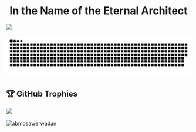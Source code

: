 <h1 align="center">In the Name of the Eternal Architect</h1>

   <img src="https://readme-typing-svg.herokuapp.com?color=E22FE4&width=380&height=28&lines=Salaam+I'm+Ab+Mosawer+Wadan..;Amir_Kabir_Polytechnic+Student;Open-Source+Enthusiast..;Learning+In+Public..;Empowering+Others;Nice+To+Meet+You+....&center=true"></a></p>
   ![snake gif](https://github.com/AbMosawerWadan/AbMosawerWadan/blob/output/github-snake-dark.svg)
## 🏆 GitHub Trophies
![](https://github-profile-trophy.vercel.app/?username=AbMosawerWadan&theme=radical&no-frame=false&no-bg=true&margin-w=4)
<p align="left"> <img src="https://komarev.com/ghpvc/?username=abmosawerwadan&label=Profile%20views&color=0e75b6&style=flat" alt="abmosawerwadan" /> </p>
<p align="left">
</p>

